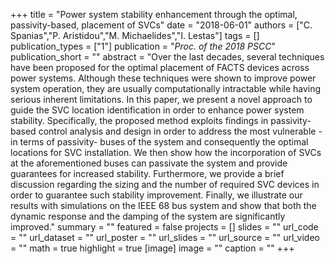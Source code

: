 +++
title = "Power system stability enhancement through the optimal, passivity-based, placement of SVCs"
date = "2018-06-01"
authors = ["C. Spanias","P. Aristidou","M. Michaelides","I. Lestas"]
tags = []
publication_types = ["1"]
publication = "_Proc. of the 2018 PSCC_"
publication_short = ""
abstract = "Over the last decades, several techniques have been proposed for the optimal placement of FACTS devices across power systems. Although these techniques were shown to improve power system operation, they are usually computationally intractable while having serious inherent limitations. In this paper, we present a novel approach to guide the SVC location identification in order to enhance power system stability. Specifically, the proposed method exploits findings in passivity-based control analysis and design in order to address the most vulnerable -in terms of passivity- buses of the system and consequently the optimal locations for SVC installation. We then show how the incorporation of SVCs at the aforementioned buses can passivate the system and provide guarantees for increased stability. Furthermore, we provide a brief discussion regarding the sizing and the number of required SVC devices in order to guarantee such stability improvement. Finally, we illustrate our results with simulations on the IEEE 68 bus system and show that both the dynamic response and the damping of the system are significantly improved."
summary = ""
featured = false
projects = []
slides = ""
url_code = ""
url_dataset = ""
url_poster = ""
url_slides = ""
url_source = ""
url_video = ""
math = true
highlight = true
[image]
image = ""
caption = ""
+++

